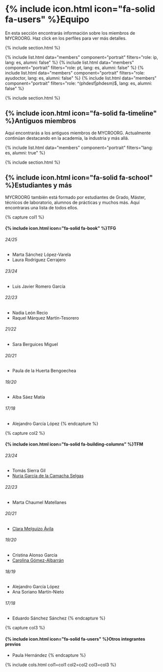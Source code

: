 
# {% include icon.html icon="fa-solid fa-users" %}Equipo

En esta sección encontrarás información sobre los miembros de MYCROORG. Haz click en los perfiles para ver más detalles. 

{% include section.html %}

{% include list.html data="members" component="portrait" filters="role: ip, lang: es,  alumni: false" %}
{% include list.html data="members" component="portrait" filters="role: pt, lang: es,  alumni: false" %}
{% include list.html data="members" component="portrait" filters="role: ayudoctor, lang: es,  alumni: false" %}
{% include list.html data="members" component="portrait" filters="role: ^(phdesf|phdesm)$, lang: es,  alumni: false" %}


{% include section.html %}

## {% include icon.html icon="fa-solid fa-timeline" %}Antiguos miembros

Aquí encontrarás a los antiguos miembros de MYCROORG. Actualmente continúan destacando en la academia, la industria y más allá.

{% include list.html data="members" component="portrait" filters="lang: es, alumni: true" %}

{% include section.html %}

## {% include icon.html icon="fa-solid fa-school" %}Estudiantes y más

MYCROORG también está formado por estudiantes de Grado, Máster, técnicos de laboratorio, alumnos de prácticas y muchos más. Aquí encontraras una lista de todos ellos.

{% capture col1 %}
#### {% include icon.html icon="fa-solid fa-book" %}TFG

###### 24/25
- Marta Sánchez López-Varela
- Laura Rodríguez Cerrajero

###### 23/24
- Luis Javier Romero García

###### 22/23
- Nadia León Recio
- Raquel Márquez Martín-Tesorero

###### 21/22

- Sara Berguices Miguel

###### 20/21

- Paula de la Huerta Bengoechea

###### 19/20
- Alba Sáez Matía

###### 17/18
- Alejandro García López
{% endcapture %}

{% capture col2 %}
#### {% include icon.html icon="fa-solid fa-building-columns" %}TFM

###### 23/24
- Tomás Sierra Gil
- [Nuria García de la Camacha Selgas](/members/es_nuria.html)

###### 22/23
- Marta Chaumel Matellanes

###### 20/21
- [Clara Melguizo Ávila](/members/es_clara.html)

###### 19/20

- Cristina Alonso García
- [Carolina Gómez-Albarrán](/members/es_carolina.html)

###### 18/19

- Alejandro García López
- Ana Soriano Martín-Nieto

###### 17/18

- Eduardo Sánchez Sánchez
{% endcapture %}

{% capture col3 %}
#### {% include icon.html icon="fa-solid fa-users" %}Otros integrantes previos

- Paula Hernández
{% endcapture %}

{%
  include cols.html
  col1=col1
  col2=col2
  col3=col3
%}
